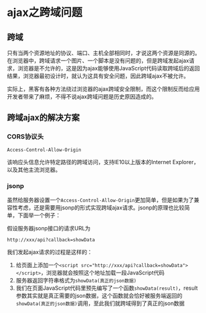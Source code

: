 # ajax之跨域问题

## 跨域

只有当两个资源地址的协议、端口、主机全部相同时，才说这两个资源是同源的。在浏览器中，跨域请求一个图片、一个脚本是没有问题的，但是跨域发起ajax请求，浏览器是不允许的，这是因为ajax能够使用JavaScript代码读取跨域后的返回结果，浏览器最初设计时，就认为这具有安全问题，因此跨域ajax不被允许。

实际上，黑客有各种方法绕过浏览器的ajax跨域安全限制，而这个限制反而给应用开发者带来了麻烦，不得不说ajax跨域问题是历史原因造成的。

## 跨域ajax的解决方案

### CORS协议头

```
Access-Control-Allow-Origin
```

该响应头信息允许特定路径的跨域访问，支持IE10以上版本的Internet Explorer，以及其他主流浏览器。

### jsonp

虽然给服务器设置一个`Access-Control-Allow-Origin`更加简单，但是如果为了兼容性考虑，还是需要用jsonp的形式实现跨域ajax请求。jsonp的原理也比较简单，下面举一个例子：

假设服务器jsonp接口的请求URL为
```
http://xxx/api?callback=showData
```

我们发起ajax请求的过程是这样的：

1. 给页面上添加一个`<script src="http://xxx/api?callback=showData"></script>`，浏览器就会按照这个地址加载一段JavaScript代码
2. 服务器返回字符串格式为`showData(真正的json数据)`
3. 我们在页面JavaScript代码里预先编写了一个函数`showData(result)`，result参数其实就是真正需要的json数据，这个函数就会恰好被服务端返回的`showData(真正的json数据)`调用，至此我们就跨域得到了真正的json数据
